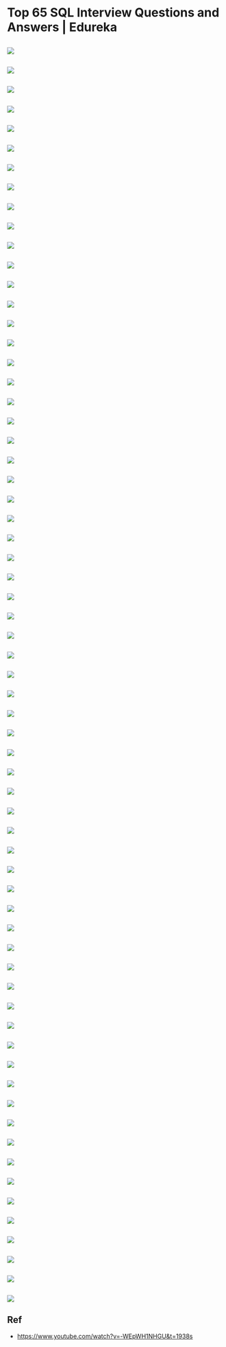 # Top 65 SQL Interview Questions and Answers | Edureka

##
![](https://github.com/shamy1st/sql-interview-edureka/blob/main/images/q1.png)

##
![](https://github.com/shamy1st/sql-interview-edureka/blob/main/images/q2.png)

##
![](https://github.com/shamy1st/sql-interview-edureka/blob/main/images/q3.png)

##
![](https://github.com/shamy1st/sql-interview-edureka/blob/main/images/q4.png)

##
![](https://github.com/shamy1st/sql-interview-edureka/blob/main/images/q5.png)

##
![](https://github.com/shamy1st/sql-interview-edureka/blob/main/images/q6.png)

##
![](https://github.com/shamy1st/sql-interview-edureka/blob/main/images/q7.png)

##
![](https://github.com/shamy1st/sql-interview-edureka/blob/main/images/q8.png)

##
![](https://github.com/shamy1st/sql-interview-edureka/blob/main/images/q9.png)

##
![](https://github.com/shamy1st/sql-interview-edureka/blob/main/images/q10.png)

##
![](https://github.com/shamy1st/sql-interview-edureka/blob/main/images/q11.png)

##
![](https://github.com/shamy1st/sql-interview-edureka/blob/main/images/q12.png)

##
![](https://github.com/shamy1st/sql-interview-edureka/blob/main/images/q13.png)

##
![](https://github.com/shamy1st/sql-interview-edureka/blob/main/images/q14.png)

##
![](https://github.com/shamy1st/sql-interview-edureka/blob/main/images/q15.png)

##
![](https://github.com/shamy1st/sql-interview-edureka/blob/main/images/q16.png)

##
![](https://github.com/shamy1st/sql-interview-edureka/blob/main/images/q17.png)

##
![](https://github.com/shamy1st/sql-interview-edureka/blob/main/images/q18.png)

##
![](https://github.com/shamy1st/sql-interview-edureka/blob/main/images/q19.png)

##
![](https://github.com/shamy1st/sql-interview-edureka/blob/main/images/q20.png)

##
![](https://github.com/shamy1st/sql-interview-edureka/blob/main/images/q21.png)

##
![](https://github.com/shamy1st/sql-interview-edureka/blob/main/images/q22.png)

##
![](https://github.com/shamy1st/sql-interview-edureka/blob/main/images/q23.png)

##
![](https://github.com/shamy1st/sql-interview-edureka/blob/main/images/q24.png)

##
![](https://github.com/shamy1st/sql-interview-edureka/blob/main/images/q25.png)

##
![](https://github.com/shamy1st/sql-interview-edureka/blob/main/images/q26.png)

##
![](https://github.com/shamy1st/sql-interview-edureka/blob/main/images/q27.png)

##
![](https://github.com/shamy1st/sql-interview-edureka/blob/main/images/q28.png)

##
![](https://github.com/shamy1st/sql-interview-edureka/blob/main/images/q29.png)

##
![](https://github.com/shamy1st/sql-interview-edureka/blob/main/images/q30.png)

##
![](https://github.com/shamy1st/sql-interview-edureka/blob/main/images/q31.png)

##
![](https://github.com/shamy1st/sql-interview-edureka/blob/main/images/q32.png)

##
![](https://github.com/shamy1st/sql-interview-edureka/blob/main/images/q33.png)

##
![](https://github.com/shamy1st/sql-interview-edureka/blob/main/images/q34.png)

##
![](https://github.com/shamy1st/sql-interview-edureka/blob/main/images/q35.png)

##
![](https://github.com/shamy1st/sql-interview-edureka/blob/main/images/q36.png)

##
![](https://github.com/shamy1st/sql-interview-edureka/blob/main/images/q37.png)

##
![](https://github.com/shamy1st/sql-interview-edureka/blob/main/images/q38.png)

##
![](https://github.com/shamy1st/sql-interview-edureka/blob/main/images/q39.png)

##
![](https://github.com/shamy1st/sql-interview-edureka/blob/main/images/q40.png)

##
![](https://github.com/shamy1st/sql-interview-edureka/blob/main/images/q41.png)

##
![](https://github.com/shamy1st/sql-interview-edureka/blob/main/images/q42.png)

##
![](https://github.com/shamy1st/sql-interview-edureka/blob/main/images/q43.png)

##
![](https://github.com/shamy1st/sql-interview-edureka/blob/main/images/q44.png)

##
![](https://github.com/shamy1st/sql-interview-edureka/blob/main/images/q45.png)

##
![](https://github.com/shamy1st/sql-interview-edureka/blob/main/images/q46.png)

##
![](https://github.com/shamy1st/sql-interview-edureka/blob/main/images/q47.png)

##
![](https://github.com/shamy1st/sql-interview-edureka/blob/main/images/q48.png)

##
![](https://github.com/shamy1st/sql-interview-edureka/blob/main/images/q49.png)

##
![](https://github.com/shamy1st/sql-interview-edureka/blob/main/images/q50.png)

##
![](https://github.com/shamy1st/sql-interview-edureka/blob/main/images/q51.png)

##
![](https://github.com/shamy1st/sql-interview-edureka/blob/main/images/q52.png)

##
![](https://github.com/shamy1st/sql-interview-edureka/blob/main/images/q53.png)

##
![](https://github.com/shamy1st/sql-interview-edureka/blob/main/images/q54.png)

##
![](https://github.com/shamy1st/sql-interview-edureka/blob/main/images/q55.png)

##
![](https://github.com/shamy1st/sql-interview-edureka/blob/main/images/q56.png)

##
![](https://github.com/shamy1st/sql-interview-edureka/blob/main/images/q57.png)

##
![](https://github.com/shamy1st/sql-interview-edureka/blob/main/images/q58.png)

##
![](https://github.com/shamy1st/sql-interview-edureka/blob/main/images/q59.png)

##
![](https://github.com/shamy1st/sql-interview-edureka/blob/main/images/q60.png)

##
![](https://github.com/shamy1st/sql-interview-edureka/blob/main/images/q61.png)

##
![](https://github.com/shamy1st/sql-interview-edureka/blob/main/images/q62.png)

##
![](https://github.com/shamy1st/sql-interview-edureka/blob/main/images/q63.png)

##
![](https://github.com/shamy1st/sql-interview-edureka/blob/main/images/q64.png)

##
![](https://github.com/shamy1st/sql-interview-edureka/blob/main/images/q65.png)


## Ref
* https://www.youtube.com/watch?v=-WEpWH1NHGU&t=1938s
